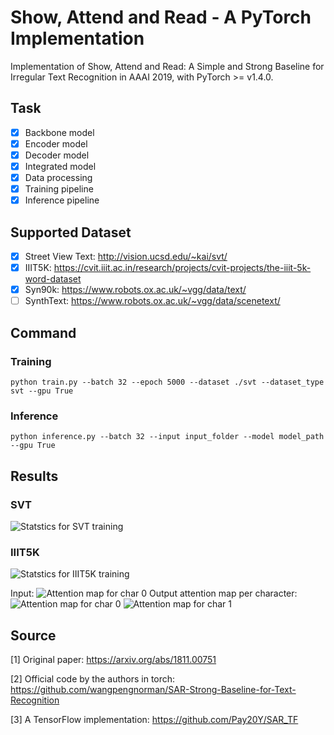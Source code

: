 # Show, Attend and Read - A PyTorch Implementation

Implementation of Show, Attend and Read: A Simple and Strong Baseline for Irregular Text Recognition in AAAI 2019, with PyTorch >= v1.4.0. 

## Task

- [x] Backbone model
- [x] Encoder model
- [x] Decoder model
- [x] Integrated model
- [x] Data processing
- [x] Training pipeline
- [x] Inference pipeline

## Supported Dataset

- [x] Street View Text: http://vision.ucsd.edu/~kai/svt/
- [x] IIIT5K: https://cvit.iiit.ac.in/research/projects/cvit-projects/the-iiit-5k-word-dataset
- [x] Syn90k: https://www.robots.ox.ac.uk/~vgg/data/text/
- [ ] SynthText: https://www.robots.ox.ac.uk/~vgg/data/scenetext/

## Command

### Training

``
python train.py --batch 32 --epoch 5000 --dataset ./svt --dataset_type svt --gpu True
``

### Inference

``
python inference.py --batch 32 --input input_folder --model model_path --gpu True
``

## Results

### SVT
![Statstics for SVT training](https://github.com/liuch37/sar-pytorch/blob/master/misc/svt_results.png)

### IIIT5K
![Statstics for IIIT5K training](https://github.com/liuch37/sar-pytorch/blob/master/misc/iiit5k_results.png)

Input: 
![Attention map for char 0](https://github.com/liuch37/sar-pytorch/blob/master/misc/iiit_0.jpg)
Output attention map per character:
![Attention map for char 0](https://github.com/liuch37/sar-pytorch/blob/master/misc/iiit_0_0.png)
![Attention map for char 1](https://github.com/liuch37/sar-pytorch/blob/master/misc/iiit_0_1.png)

## Source

[1] Original paper: https://arxiv.org/abs/1811.00751

[2] Official code by the authors in torch: https://github.com/wangpengnorman/SAR-Strong-Baseline-for-Text-Recognition

[3] A TensorFlow implementation: https://github.com/Pay20Y/SAR_TF


